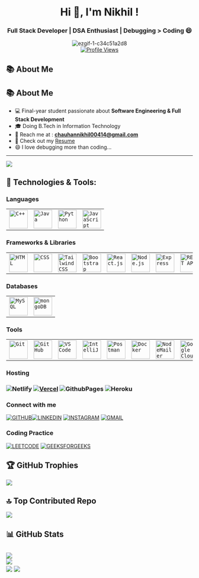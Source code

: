 <h1 align="center">Hi 👏, I'm Nikhil !</h1>
<h3 align="center">Full Stack Developer | DSA Enthusiast | Debugging > Coding 😄</h3>
	
<div align="center">
  <img src="https://github.com/user-attachments/assets/7eb5a3b0-e6cd-4e71-b99a-2798ea1217b0" alt="ezgif-1-c34c51a2d8" />
</div>

<div align="center">
  <a href="https://visitcount.itsvg.in">
    <img src="https://visitcount.itsvg.in/api?id=nikhil19904&icon=0&color=1" alt="Profile Views" />
  </a>
</div>

<h2 align="left">📚 About Me</h2>




<h2 align="left">📚 About Me</h2>

- 💻 Final-year student passionate about **Software Engineering & Full Stack Development**
- 🎓 Doing B.Tech in Information Technology
- 📧 Reach me at : **chauhannikhil00414@gmail.com**
- 👦 Check out my [Resume](https://drive.google.com/file/d/1eBFHYSI_0uxiNQnb7yFXB9X61YGBqqGF/view?usp=sharing)
- 😄 I love debugging more than coding...
---
  [![](https://visitcount.itsvg.in/api?id=nikhil19904&icon=0&color=1)](https://visitcount.itsvg.in)


<h2 align="left">🌟 Technologies & Tools:</h2>
<h3 align="left">Languages</h3>
<div >
	<table>
		<tr>
			<td><code><img width="50" src="https://user-images.githubusercontent.com/25181517/192106073-90fffafe-3562-4ff9-a37e-c77a2da0ff58.png" alt="C++" title="C++"/></code></td>
			<td><code><img width="50" src="https://user-images.githubusercontent.com/25181517/117201156-9a724800-adec-11eb-9a9d-3cd0f67da4bc.png" alt="Java" title="Java"/></code></td>
			<td><code><img width="50" src="https://user-images.githubusercontent.com/25181517/183423507-c056a6f9-1ba8-4312-a350-19bcbc5a8697.png" alt="Python" title="Python"/></code></td>
			<td><code><img width="50" src="https://user-images.githubusercontent.com/25181517/117447155-6a868a00-af3d-11eb-9cfe-245df15c9f3f.png" alt="JavaScript" title="JavaScript"/></code></td>
		</tr>
	</table>
</div>
<h3 align="left">Frameworks & Libraries</h3>
<p align="left"> 
<div>
  <table>
    <tr>
      <td><code><img width="50" src="https://user-images.githubusercontent.com/25181517/192158954-f88b5814-d510-4564-b285-dff7d6400dad.png" alt="HTML" title="HTML"/></code></td>
      <td><code><img width="50" src="https://user-images.githubusercontent.com/25181517/183898674-75a4a1b1-f960-4ea9-abcb-637170a00a75.png" alt="CSS" title="CSS"/></code></td>
      <td><code><img width="50" src="https://user-images.githubusercontent.com/25181517/202896760-337261ed-ee92-4979-84c4-d4b829c7355d.png" alt="Tailwind CSS" title="Tailwind CSS"/></code></td>
      <td><code><img width="50" src="https://user-images.githubusercontent.com/25181517/183898054-b3d693d4-dafb-4808-a509-bab54cf5de34.png" alt="Bootstrap" title="Bootstrap"/></code></td>
      <td><code><img width="50" src="https://user-images.githubusercontent.com/25181517/183897015-94a058a6-b86e-4e42-a37f-bf92061753e5.png" alt="React.js" title="React.js"/></code></td>
      <td><code><img width="50" src="https://user-images.githubusercontent.com/25181517/183568594-85e280a7-0d7e-4d1a-9028-c8c2209e073c.png" alt="Node.js" title="Node.js"/></code></td>
      <td><code><img width="50" src="https://user-images.githubusercontent.com/25181517/183859966-a3462d8d-1bc7-4880-b353-e2cbed900ed6.png" alt="Express" title="Express"/></code></td>
      <td><code><img width="50" src="https://user-images.githubusercontent.com/25181517/119497190-c8de6500-bd5b-11eb-912f-8b2df1062092.png" alt="REST API" title="REST API"/></code></td>
    </tr>
  </table>
</div>
	
<h3 align="left">Databases</h3>
<div >
	<table>
		<tr>
			<td><code><img width="50" src="https://user-images.githubusercontent.com/25181517/183896128-ec99105a-ec1a-4d85-b08b-1aa1620b2046.png" alt="MySQL" title="MySQL"/></code></td>
			<td><code><img width="50" src="https://user-images.githubusercontent.com/25181517/182884177-d48a8579-2cd0-447a-b9a6-ffc7cb02560e.png" alt="mongoDB" title="mongoDB"/></code></td>
		</tr>
	</table>
</div>

<h3 align="left">Tools</h3>
<div>
  <table>
    <tr>
      <td><code><img width="50" src="https://user-images.githubusercontent.com/25181517/192108372-f71d70ac-7ae6-4c0d-8395-51d8870c2ef0.png" alt="Git" title="Git"/></code></td>
      <td><code><img width="50" src="https://user-images.githubusercontent.com/25181517/192108374-8da61ba1-99ec-41d7-80b8-fb2f7c0a4948.png" alt="GitHub" title="GitHub"/></code></td>
      <td><code><img width="50" src="https://user-images.githubusercontent.com/25181517/192108891-d86b6220-e232-423a-bf5f-90903e6887c3.png" alt="VS Code" title="VS Code"/></code></td>
      <td><code><img width="50" src="https://user-images.githubusercontent.com/25181517/192108890-200809d1-439c-4e23-90d3-b090cf9a4eea.png" alt="IntelliJ" title="IntelliJ"/></code></td>
      <td><code><img width="50" src="https://user-images.githubusercontent.com/25181517/190887576-6653f877-8439-4521-82f2-23950fc4d7ed.png" alt="Postman" title="Postman"/></code></td>
      <td><code><img width="50" src="https://user-images.githubusercontent.com/25181517/192107995-17e7f2f7-755b-4f41-8e27-32fc1d8ff640.png" alt="Docker" title="Docker"/></code></td>
      <td><code><img width="50" src="https://user-images.githubusercontent.com/25181517/233377646-7ed8c90b-6e07-44e5-842b-5d73f59297b6.png" alt="NodeMailer" title="NodeMailer"/></code></td>
      <td><code><img width="50" src="https://user-images.githubusercontent.com/25181517/182446134-4f26a2aa-2235-4ae7-a938-d728f3bfa3c0.png" alt="Google Cloud" title="Google Cloud"/></code></td>
    </tr>
  </table>
</div>


<h3 align="left">Hosting<h3>

 ![Netlify](https://img.shields.io/badge/netlify-%2300599C.svg?style=for-the-badge&logo=netlify&logoColor=#00C7B7) [![Vercel](https://img.shields.io/badge/vercel-%FFFF00.svg?style=for-the-badge&logo=vercel&logoColor=white)](https://vercel.com/nikhils-projects-a8eb8212) ![GithubPages](https://img.shields.io/badge/github%20pages-D3D3D3?style=for-the-badge&logo=github&logoColor=white) ![Heroku](https://img.shields.io/badge/heroku-%232B90D9.svg?style=for-the-badge&logo=heroku&logoColor=white)

<h3 align ="left">Connect with me</h3>

 [![GITHUB](https://img.shields.io/badge/-GITHUB-%23000000?style=for-the-badge&logo=github&logoColor=white)](https://github.com/Nikhil19904)[![LINKEDIN](https://img.shields.io/badge/-LINKEDIN-F08080?style=for-the-badge&logo=linkedin&logoColor=white)](https://www.linkedin.com/in/nikhil19904/)
 [![INSTAGRAM](https://img.shields.io/badge/-INSTAGRAM-%23430098?style=for-the-badge&logo=instagram&logoColor=white)](https://www.instagram.com/nikhil_suryavanshi20/) [![GMAIL](https://img.shields.io/badge/-GMAIL-%23E34F26?style=for-the-badge&logo=gmail&logoColor=white)](https://@chauhannikhil00414@gmail.com) 

<h3 align="left">Coding Practice</h3>

 [![LEETCODE](https://img.shields.io/badge/LEETCODE-00FFFF?style=for-the-badge&logo=leetcode&logoColor=white)](https://leetcode.com/u/Nikhil_19904/) [![GEEKSFORGEEKS](https://img.shields.io/badge/GEEKSFORGEEKS-00FF00.svg?style=for-the-badge&logo=geeksforgeeks&logoColor=white)](https://www.geeksforgeeks.org/user/nc429529/)

 
<h2 align="left">🏆 GitHub Trophies</h2>

![](https://github-profile-trophy.vercel.app/?username=nikhil19904&theme=radical&no-frame=false&no-bg=false&margin-w=4)

<h2 align="left"> 🔝 Top Contributed Repo</h2>

![](https://github-contributor-stats.vercel.app/api?username=nikhil19904&limit=5&theme=radical&combine_all_yearly_contributions=true)

<h2 align="left">📊 GitHub Stats</h2>

![](https://github-readme-stats.vercel.app/api?username=nikhil19904&theme=radical&hide_border=false&include_all_commits=false&count_private=false)<br/>
![](https://nirzak-streak-stats.vercel.app/?user=Nikhil19904&theme=radical&hide_border=false)<br/>
![](http://github-profile-summary-cards.vercel.app/api/cards/repos-per-language?username=Nikhil19904&theme=default)
![](http://github-profile-summary-cards.vercel.app/api/cards/most-commit-language?username=Nikhil19904&theme=default)
---





